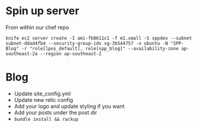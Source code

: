 Spin up server
==
  From within our chef repo

    knife ec2 server create -I ami-fb8611c1 -f m1.small -S sppdev --subnet subnet-ddad4fb4 --security-group-ids sg-3b544757 -x ubuntu -N "SPP-Blog" -r "role[lpos_default], role[spp_blog]" --availability-zone ap-southeast-2a --region ap-southeast-2

Blog
==
 - Update site_config.yml
 - Update new relic config
 - Add your logo and update styling if you want
 - Add your posts under the post dir
 - `bundle install && rackup`
